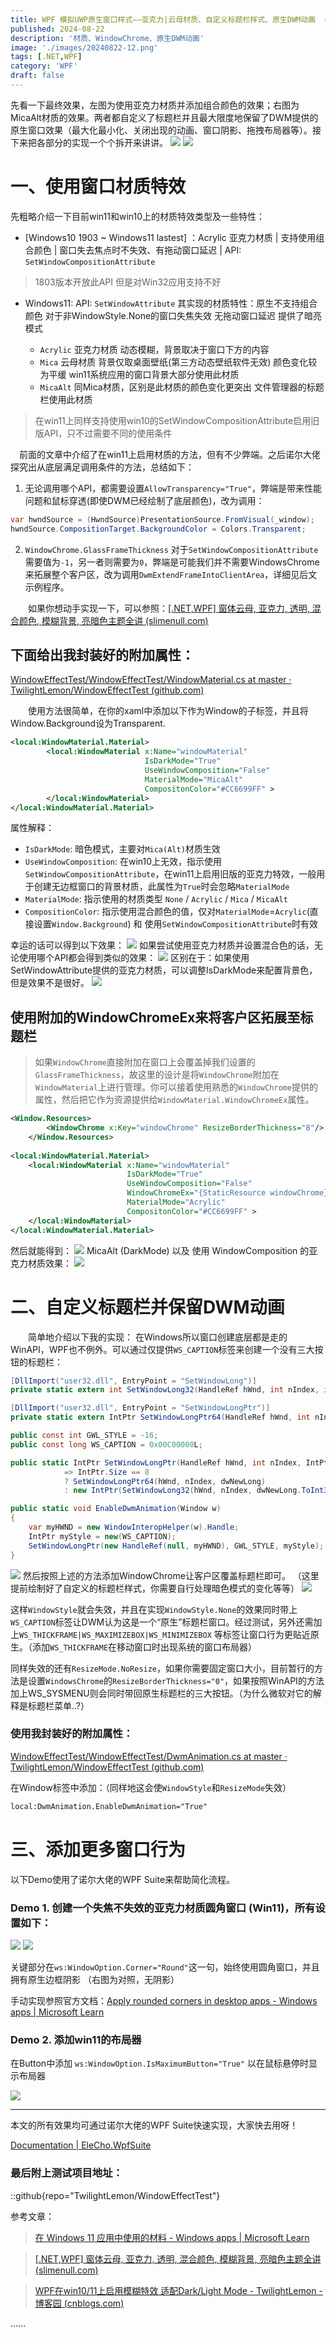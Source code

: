 ```yaml
---
title: WPF 模拟UWP原生窗口样式——亚克力|云母材质、自定义标题栏样式、原生DWM动画 （附我封装好的类）
published: 2024-08-22
description: '材质、WindowChrome、原生DWM动画'
image: './images/20240822-12.png'
tags: [.NET,WPF]
category: 'WPF'
draft: false
---
```

先看一下最终效果，左图为使用亚克力材质并添加组合颜色的效果；右图为MicaAlt材质的效果。两者都自定义了标题栏并且最大限度地保留了DWM提供的原生窗口效果（最大化最小化、关闭出现的动画、窗口阴影、拖拽布局器等）。接下来把各部分的实现一个个拆开来讲讲。
![](./images/20240822-1.png)
![](./images/20240822-2.png)

# 一、使用窗口材质特效
先粗略介绍一下目前win11和win10上的材质特效类型及一些特性：  

 - [Windows10 1903 ~ Windows11 lastest] ：Acrylic 亚克力材质 |  支持使用组合颜色 | 窗口失去焦点时不失效、有拖动窗口延迟 | API: `SetWindowCompositionAttribute`
> 1803版本开放此API 但是对Win32应用支持不好

 - Windows11:   API: `SetWindowAttribute` 其实现的材质特性：原生不支持组合颜色 对于非WindowStyle.None的窗口失焦失效 无拖动窗口延迟 提供了暗亮模式

    - `Acrylic` 亚克力材质  动态模糊，背景取决于窗口下方的内容
    - `Mica` 云母材质 背景仅取桌面壁纸(第三方动态壁纸软件无效)   颜色变化较为平缓   win11系统应用的窗口背景大部分使用此材质
    - `MicaAlt` 同Mica材质，区别是此材质的颜色变化更突出   文件管理器的标题栏使用此材质  

> 在win11上同样支持使用win10的SetWindowCompositionAttribute启用旧版API，只不过需要不同的使用条件

　前面的文章中介绍了在win11上启用材质的方法，但有不少弊端。之后诺尔大佬探究出从底层满足调用条件的方法，总结如下：

 1. 无论调用哪个API，都需要设置`AllowTransparency="True"`，弊端是带来性能问题和鼠标穿透(即使DWM已经绘制了底层颜色)，改为调用：
 ```csharp
 var hwndSource = (HwndSource)PresentationSource.FromVisual(_window);
 hwndSource.CompositionTarget.BackgroundColor = Colors.Transparent;
 ```
 2. `WindowChrome.GlassFrameThickness` 对于`SetWindowCompositionAttribute`需要值为`-1`，另一者则需要为`0`，弊端是可能我们并不需要WindowsChrome来拓展整个客户区，改为调用`DwmExtendFrameIntoClientArea`，详细见后文示例程序。

　　如果你想动手实现一下，可以参照：[[.NET,WPF] 窗体云母, 亚克力, 透明, 混合颜色, 模糊背景, 亮暗色主题全讲 (slimenull.com)](https://slimenull.com/posts/20240530104846/)

## 下面给出我封装好的附加属性：
[WindowEffectTest/WindowEffectTest/WindowMaterial.cs at master · TwilightLemon/WindowEffectTest (github.com)](https://github.com/TwilightLemon/WindowEffectTest/blob/master/WindowEffectTest/WindowMaterial.cs)

　　使用方法很简单，在你的xaml中添加以下作为Window的子标签，并且将Window.Background设为Transparent.
```xml
<local:WindowMaterial.Material>
        <local:WindowMaterial x:Name="windowMaterial" 
                              IsDarkMode="True" 
                              UseWindowComposition="False" 
                              MaterialMode="MicaAlt" 
                              CompositonColor="#CC6699FF" >
        </local:WindowMaterial>
</local:WindowMaterial.Material>
```
属性解释： 
- `IsDarkMode`: 暗色模式，主要对`Mica(Alt)`材质生效
- `UseWindowComposition`: 在win10上无效，指示使用`SetWindowCompositionAttribute`，在win11上启用旧版的亚克力特效，一般用于创建无边框窗口的背景材质，此属性为`True`时会忽略`MaterialMode`
- `MaterialMode`: 指示使用的材质类型 `None` / `Acrylic` / `Mica` / `MicaAlt`
- `CompositionColor`: 指示使用混合颜色的值，仅对`MaterialMode`=`Acrylic`(直接设置`Window.Background`) 和 使用`SetWindowCompositionAttribute`时有效

幸运的话可以得到以下效果：
![](./images/20240822-3.png)
如果尝试使用亚克力材质并设置混合色的话，无论使用哪个API都会得到类似的效果：
![](./images/20240822-4.png)
区别在于：如果使用SetWindowAttribute提供的亚克力材质，可以调整IsDarkMode来配置背景色，但是效果不是很好。
![](./images/20240822-5.png)

## 使用附加的WindowChromeEx来将客户区拓展至标题栏
> 如果`WindowChrome`直接附加在窗口上会覆盖掉我们设置的`GlassFrameThickness`，故这里的设计是将`WindowChrome`附加在`WindowMaterial`上进行管理。你可以接着使用熟悉的`WindowChrome`提供的属性，然后把它作为资源提供给`WindowMaterial.WindowChromeEx`属性。

```xml
<Window.Resources>
        <WindowChrome x:Key="windowChrome" ResizeBorderThickness="8"/>
    </Window.Resources>
    
<local:WindowMaterial.Material>
    <local:WindowMaterial x:Name="windowMaterial" 
                          IsDarkMode="True" 
                          UseWindowComposition="False"
                          WindowChromeEx="{StaticResource windowChrome}"
                          MaterialMode="Acrylic" 
                          CompositonColor="#CC6699FF" >
    </local:WindowMaterial>
</local:WindowMaterial.Material>
```
然后就能得到：
![](./images/20240822-6.png)
MicaAlt (DarkMode) 以及 使用 WindowComposition 的亚克力材质效果：
![](./images/20240822-7.png)

# 二、自定义标题栏并保留DWM动画
　　简单地介绍以下我的实现： 在Windows所以窗口创建底层都是走的WinAPI，WPF也不例外。可以通过仅提供`WS_CAPTION`标签来创建一个没有三大按钮的标题栏：
```csharp
[DllImport("user32.dll", EntryPoint = "SetWindowLong")]
private static extern int SetWindowLong32(HandleRef hWnd, int nIndex, int dwNewLong);

[DllImport("user32.dll", EntryPoint = "SetWindowLongPtr")]
private static extern IntPtr SetWindowLongPtr64(HandleRef hWnd, int nIndex, IntPtr dwNewLong);

public const int GWL_STYLE = -16;
public const long WS_CAPTION = 0x00C00000L;

public static IntPtr SetWindowLongPtr(HandleRef hWnd, int nIndex, IntPtr dwNewLong)
            => IntPtr.Size == 8
            ? SetWindowLongPtr64(hWnd, nIndex, dwNewLong)
            : new IntPtr(SetWindowLong32(hWnd, nIndex, dwNewLong.ToInt32()));

public static void EnableDwmAnimation(Window w)
{
    var myHWND = new WindowInteropHelper(w).Handle;
    IntPtr myStyle = new(WS_CAPTION);
    SetWindowLongPtr(new HandleRef(null, myHWND), GWL_STYLE, myStyle);
}
```
![](./images/20240822-8.png)
然后按照上述的方法添加WindowChrome让客户区覆盖标题栏即可。 （这里提前绘制好了自定义的标题栏样式，你需要自行处理暗色模式的变化等等）
![](./images/20240822-9.png)

这样`WindowStyle`就会失效，并且在实现`WindowStyle.None`的效果同时带上`WS_CAPTION`标签让DWM认为这是一个“原生”标题栏窗口。经过测试，另外还需加上`WS_THICKFRAME|WS_MAXIMIZEBOX|WS_MINIMIZEBOX` 等标签让窗口行为更贴近原生。（添加`WS_THICKFRAME`在移动窗口时出现系统的窗口布局器）

同样失效的还有`ResizeMode.NoResize`，如果你需要固定窗口大小，目前暂行的方法是设置`WindowsChrome`的`ResizeBorderThickness="0"`，如果按照WinAPI的方法加上WS_SYSMENU则会同时带回原生标题栏的三大按钮。（为什么微软对它的解释是标题栏菜单..?）

### 使用我封装好的附加属性：
[WindowEffectTest/WindowEffectTest/DwmAnimation.cs at master · TwilightLemon/WindowEffectTest (github.com)](https://github.com/TwilightLemon/WindowEffectTest/blob/master/WindowEffectTest/DwmAnimation.cs)

在Window标签中添加：（同样地这会使`WindowStyle`和`ResizeMode`失效）
```xml
local:DwmAnimation.EnableDwmAnimation="True"
```
# 三、添加更多窗口行为
以下Demo使用了诺尔大佬的WPF Suite来帮助简化流程。

### Demo 1. 创建一个失焦不失效的亚克力材质圆角窗口 (Win11)，所有设置如下：

![](./images/20240822-10.png)
![](./images/20240822-11.png)

关键部分在`ws:WindowOption.Corner="Round"`这一句，始终使用圆角窗口，并且拥有原生边框阴影 （右图为对照，无阴影）

手动实现参照官方文档：[Apply rounded corners in desktop apps - Windows apps | Microsoft Learn](https://learn.microsoft.com/zh-cn/windows/apps/desktop/modernize/ui/apply-rounded-corners)

### Demo 2. 添加win11的布局器

在Button中添加 `ws:WindowOption.IsMaximumButton="True"` 以在鼠标悬停时显示布局器

![](./images/20240822-12.png)

-------------------
本文的所有效果均可通过诺尔大佬的WPF Suite快速实现，大家快去用呀！

[Documentation | EleCho.WpfSuite](https://wpfsuite.elecho.dev/)


### 最后附上测试项目地址：  
::github{repo="TwilightLemon/WindowEffectTest"}

参考文章：
> [在 Windows 11 应用中使用的材料 - Windows apps | Microsoft Learn](https://learn.microsoft.com/zh-cn/windows/apps/design/signature-experiences/materials)

> [[.NET,WPF] 窗体云母, 亚克力, 透明, 混合颜色, 模糊背景, 亮暗色主题全讲 (slimenull.com)](https://slimenull.com/posts/20240530104846/)

> [WPF在win10/11上启用模糊特效 适配Dark/Light Mode - TwilightLemon - 博客园 (cnblogs.com)](https://www.cnblogs.com/TwilightLemon/p/17479921.html)

 ......